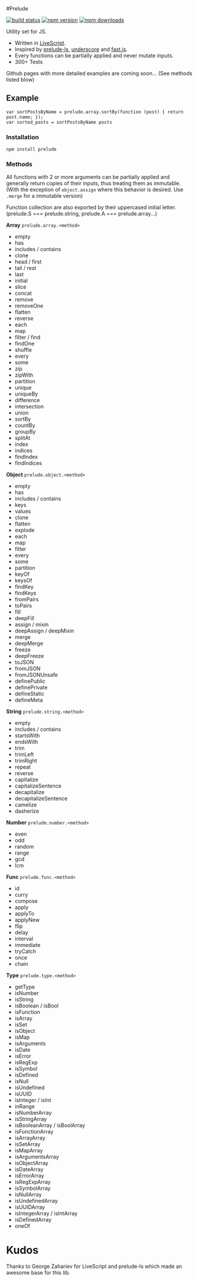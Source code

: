 #Prelude

[![build status](https://img.shields.io/travis/igl/prelude.js.svg?style=flat-square)](https://travis-ci.org/igl/prelude.js)
[![npm version](https://img.shields.io/npm/v/prelude.svg?style=flat-square)](https://www.npmjs.com/package/prelude)
[![npm downloads](https://img.shields.io/npm/dm/prelude.svg?style=flat-square)](https://www.npmjs.com/package/prelude)

Utility set for JS.

- Written in <a href="http://www.livescript.net">LiveScript</a>.
- Inspired by
<a href="http://www.preludels.com/">prelude-ls</a>,
<a href="http://underscorejs.org/">underscore</a> and
<a href="https://github.com/codemix/fast.js">fast.js</a>.
- Every functions can be partially applied and never mutate inputs.
- 300+ Tests

Github pages with more detailed examples are coming soon... (See methods listed blow)

## Example

    var sortPostsByName = prelude.array.sortBy(function (post) { return post.name; });
    var sorted_posts = sortPostsByName posts

### Installation

    npm install prelude

### Methods

All functions with 2 or more arguments can be partially applied and generally return
copies of their inputs, thus treating them as immutable. (With the exception
of `object.assign` where this behavior is desired. Use `.merge` for a immutable version)

Function collection are also exported by their uppercased initial letter.
(prelude.S === prelude.string, prelude.A === prelude.array...)


**Array** `prelude.array.<method>`

- empty
- has
- includes / contains
- clone
- head / first
- tail / rest
- last
- initial
- slice
- concat
- remove
- removeOne
- flatten
- reverse
- each
- map
- filter / find
- findOne
- shuffle
- every
- some
- zip
- zipWith
- partition
- unique
- uniqueBy
- difference
- intersection
- union
- sortBy
- countBy
- groupBy
- splitAt
- index
- indices
- findIndex
- findIndices

**Object** `prelude.object.<method>`

- empty
- has
- includes / contains
- keys
- values
- clone
- flatten
- explode
- each
- map
- filter
- every
- some
- partition
- keyOf
- keysOf
- findKey
- findKeys
- fromPairs
- toPairs
- fill
- deepFill
- assign / mixin
- deepAssign / deepMixin
- merge
- deepMerge
- freeze
- deepFreeze
- toJSON
- fromJSON
- fromJSONUnsafe
- definePublic
- definePrivate
- defineStatic
- defineMeta

**String** `prelude.string.<method>`

- empty
- includes / contains
- startsWith
- endsWith
- trim
- trimLeft
- trimRight
- repeat
- reverse
- capitalize
- capitalizeSentence
- decapitalize
- decapitalizeSentence
- camelize
- dasherize

**Number** `prelude.number.<method>`

- even
- odd
- random
- range
- gcd
- lcm

**Func** `prelude.func.<method>`

- id
- curry
- compose
- apply
- applyTo
- applyNew
- flip
- delay
- interval
- immediate
- tryCatch
- once
- chain

**Type** `prelude.type.<method>`

- getType
- isNumber
- isString
- isBoolean / isBool
- isFunction
- isArray
- isSet
- isObject
- isMap
- isArguments
- isDate
- isError
- isRegExp
- isSymbol
- isDefined
- isNull
- isUndefined
- isUUID
- isInteger / isInt
- inRange
- isNumberArray
- isStringArray
- isBooleanArray / isBoolArray
- isFunctionArray
- isArrayArray
- isSetArray
- isMapArray
- isArgumentsArray
- isObjectArray
- isDateArray
- isErrorArray
- isRegExpArray
- isSymbolArray
- isNullArray
- isUndefinedArray
- isUUIDArray
- isIntegerArray / isIntArray
- isDefinedArray
- oneOf

# Kudos

Thanks to George Zahariev for LiveScript and prelude-ls which made an
awesome base for this lib.
